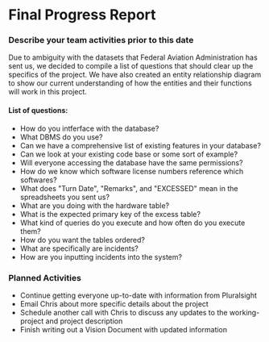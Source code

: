 # Final Progress Report

### Describe your team activities prior to this date

Due to ambiguity with the datasets that Federal Aviation Administration has sent us, we decided to compile a list of questions that should clear up the specifics of the project. We have also created an entity relationship diagram to show our current understanding of how the entities and their functions will work in this project.

#### List of questions:
- How do you intferface with the database?
- What DBMS do you use?
- Can we have a comprehensive list of existing features in your database?
- Can we look at your existing code base or some sort of example?
- Will everyone accessing the database have the same permissions?
- How do we know which software license numbers reference which softwares?
- What does "Turn Date", "Remarks", and "EXCESSED" mean in the spreadsheets you sent us?
- What are you doing with the hardware table?
- What is the expected primary key of the excess table?
- What kind of queries do you execute and how often do you execute them?
- How do you want the tables ordered?
- What are specifically are incidents?
- How are you inputting incidents into the system?

### Planned Activities

- Continue getting everyone up-to-date with information from Pluralsight
- Email Chris about more specific details about the project
- Schedule another call with Chris to discuss any updates to the working-project and project description
- Finish writing out a Vision Document with updated information
